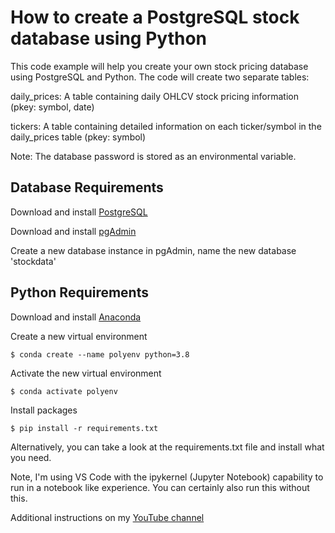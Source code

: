 # How to create a PostgreSQL stock database using Python

This code example will help you create your own stock pricing database using PostgreSQL and Python.  The code will create two separate tables:

daily_prices:  A table containing daily OHLCV stock pricing information (pkey:  symbol, date)

tickers:  A table containing detailed information on each ticker/symbol in the daily_prices table (pkey: symbol)

Note:  The database password is stored as an environmental variable.

## Database Requirements

Download and install [PostgreSQL](https://www.postgresql.org/)

Download and install [pgAdmin](https://www.pgadmin.org/)

Create a new database instance in pgAdmin, name the new database 'stockdata'

## Python Requirements

Download and install [Anaconda](https://www.anaconda.com/products/individual)

Create a new virtual environment

`$ conda create --name polyenv python=3.8`

Activate the new virtual environment

`$ conda activate polyenv`

Install packages

`$ pip install -r requirements.txt`

Alternatively, you can take a look at the requirements.txt file and install what you need.

Note, I'm using VS Code with the ipykernel (Jupyter Notebook) capability to run in a notebook like experience.  You can certainly also run this without this.


Additional instructions on my [YouTube channel](https://www.youtube.com/c/ErolAspromatis)